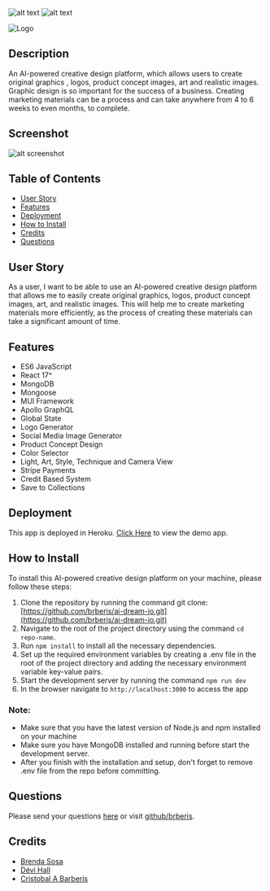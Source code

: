 [comment]: <> (This readme was created by Nodinq Readme Generator)
![alt text](https://img.shields.io/badge/License-GPLv2-brightgreen)
![alt text](https://img.shields.io/badge/Ver.-1.0.0-blue)

![Logo](https://raw.githubusercontent.com/brberis/ai-dream-io/feature/readme/client/public/AI%20Dream.png)

## Description

An AI-powered creative design platform, which allows users to create original graphics , logos, product concept images, art and realistic images.
Graphic design is so important for the success of a business.
Creating marketing materials can be a process and can take anywhere from 4 to 6 weeks to even months, to complete.

## Screenshot

![alt screenshot](https://raw.githubusercontent.com/brberis/ai-dream-io/feature/readme/assets/images/web.png)

## Table of Contents

- [User Story](#user-story)
- [Features](#features)
- [Deployment](#deployment)
- [How to Install](#how-to-install)
- [Credits](#credits)
- [Questions](#questions)

## User Story

As a user, I want to be able to use an AI-powered creative design platform that allows me to easily create original graphics, logos, product concept images, art, and realistic images. This will help me to create marketing materials more efficiently, as the process of creating these materials can take a significant amount of time.

## Features

- ES6 JavaScript
- React 17^
- MongoDB
- Mongoose
- MUI Framework
- Apollo GraphQL
- Global State
- Logo Generator
- Social Media Image Generator
- Product Concept Design
- Color Selector
- Light, Art, Style, Technique and Camera View
- Stripe Payments
- Credit Based System
- Save to Collections

## Deployment

This app is deployed in Heroku.
[Click Here](https://boiling-sea-19359.herokuapp.com) to view the demo app.

## How to Install

To install this AI-powered creative design platform on your machine, please follow these steps:

1. Clone the repository by running the command git clone: 
[https://github.com/brberis/ai-dream-io.git](https://github.com/brberis/ai-dream-io.git)
2. Navigate to the root of the project directory using the command `cd repo-name`.
3. Run `npm install` to install all the necessary dependencies.
4. Set up the required environment variables by creating a .env file in the root of the project directory and adding the necessary environment variable key-value pairs.
5. Start the development server by running the command `npm run dev`
7. In the browser navigate to `http://localhost:3000` to access the app

### Note:
- Make sure that you have the latest version of Node.js and npm installed on your machine
- Make sure you have MongoDB installed and running before start the development server. 
- After you finish with the installation and setup, don't forget to remove .env file from the repo before committing.

## Questions

Please send your questions [here](mailto:cristobal@barberis.com?subject=[GitHub]%20Ai%20Dream) or visit [github/brberis](https://github.com/brberis).

## Credits

* [Brenda Sosa](https://github.com/brendasosa0721)
* [Dévi Hall](https://github.com/devihall)
* [Cristobal A Barberis](https://github.com/brberis)
